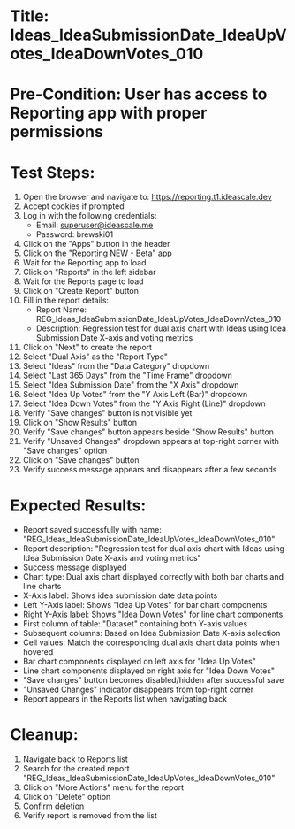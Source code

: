 # Title: Ideas_IdeaSubmissionDate_IdeaUpVotes_IdeaDownVotes_010

# Pre-Condition: User has access to Reporting app with proper permissions

# Test Steps:
1. Open the browser and navigate to: https://reporting.t1.ideascale.dev
2. Accept cookies if prompted
3. Log in with the following credentials:
   - Email: superuser@ideascale.me
   - Password: brewski01
4. Click on the "Apps" button in the header
5. Click on the "Reporting NEW - Beta" app
6. Wait for the Reporting app to load
7. Click on "Reports" in the left sidebar
8. Wait for the Reports page to load
9. Click on "Create Report" button
10. Fill in the report details:
    - Report Name: REG_Ideas_IdeaSubmissionDate_IdeaUpVotes_IdeaDownVotes_010
    - Description: Regression test for dual axis chart with Ideas using Idea Submission Date X-axis and voting metrics
11. Click on "Next" to create the report
12. Select "Dual Axis" as the "Report Type"
13. Select "Ideas" from the "Data Category" dropdown
14. Select "Last 365 Days" from the "Time Frame" dropdown
15. Select "Idea Submission Date" from the "X Axis" dropdown
16. Select "Idea Up Votes" from the "Y Axis Left (Bar)" dropdown
17. Select "Idea Down Votes" from the "Y Axis Right (Line)" dropdown
18. Verify "Save changes" button is not visible yet
19. Click on "Show Results" button
20. Verify "Save changes" button appears beside "Show Results" button
21. Verify "Unsaved Changes" dropdown appears at top-right corner with "Save changes" option
22. Click on "Save changes" button
23. Verify success message appears and disappears after a few seconds

# Expected Results:
- Report saved successfully with name: "REG_Ideas_IdeaSubmissionDate_IdeaUpVotes_IdeaDownVotes_010"
- Report description: "Regression test for dual axis chart with Ideas using Idea Submission Date X-axis and voting metrics"
- Success message displayed
- Chart type: Dual axis chart displayed correctly with both bar charts and line charts
- X-Axis label: Shows idea submission date data points
- Left Y-Axis label: Shows "Idea Up Votes" for bar chart components
- Right Y-Axis label: Shows "Idea Down Votes" for line chart components
- First column of table: "Dataset" containing both Y-axis values
- Subsequent columns: Based on Idea Submission Date X-axis selection
- Cell values: Match the corresponding dual axis chart data points when hovered
- Bar chart components displayed on left axis for "Idea Up Votes"
- Line chart components displayed on right axis for "Idea Down Votes"
- "Save changes" button becomes disabled/hidden after successful save
- "Unsaved Changes" indicator disappears from top-right corner
- Report appears in the Reports list when navigating back

# Cleanup:
1. Navigate back to Reports list
2. Search for the created report "REG_Ideas_IdeaSubmissionDate_IdeaUpVotes_IdeaDownVotes_010"
3. Click on "More Actions" menu for the report
4. Click on "Delete" option
5. Confirm deletion
6. Verify report is removed from the list